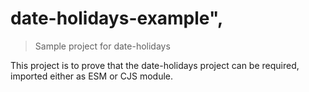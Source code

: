 # date-holidays-example",

> Sample project for date-holidays

This project is to prove that the date-holidays project can be required,
imported either as ESM or CJS module.
